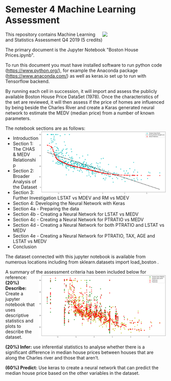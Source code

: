 # Semester 4 Machine Learning Assessment 
<img align="right" src="https://www.kdnuggets.com/images/cartoon-recommendation-python-machine-learning.jpg" width="200">

This repository contains Machine Learning and Statistics Assessment Q4 2019 (5 credits)

The primary document is the Jupyter Notebook "Boston House Prices.ipynb".

To run this document you must have installed software to run python code (https://www.python.org/), for example the Anaconda package (https://www.anaconda.com/) as well as keras.io set up to run with Tensorflow backend.

By running each cell in succession, it will import and assess the publicly available Boston House Price DataSet (1978). Once the characteristics of the set are reviewed, it will then assess if the price of homes are influenced by being beside the Charles River and create a Karas generated neural network to estimate the MEDV (median price) from a number of known parameters.  

The notebook sections are as follows: 
<img align="right" src="https://raw.githubusercontent.com/eimearbutler7/Sem_4_Machine_Learning_Assessment/master/z_section%204b.png" width="400">
- Introduction
- Section 1: The CHAS & MEDV Relationship
- Section 2: Broader Analysis of the Dataset
- Section 3: Further Investigation LSTAT vs MDEV and RM vs MDEV
- Section 4: Developing the Neural Network with Keras
- Section 4a - Preparing the data
- Section 4b - Creating a Neural Network for LSTAT vs MEDV
- Section 4c - Creating a Neural Network for PTRATIO vs MEDV
- Section 4d - Creating a Neural Network for both PTRATIO and LSTAT vs MEDV
- Section 4e - Creating a Neural Network for PTRATIO, TAX, AGE and LSTAT vs MEDV
- Conclusion


The dataset connected with this jupyter notebook is available from numerous locations including from sklearn.datasets import load_boston .


A summary of the assessment criteria has been included below for reference:
<img align="right" src="https://raw.githubusercontent.com/eimearbutler7/Sem_4_Machine_Learning_Assessment/master/z_section%204e.png" width="400">
**(20%) Describe:** Create a jupyter notebook that uses descriptive statistics and
plots to describe the dataset.


**(20%) Infer:** use inferential statistics to analyse whether there is a significant difference 
in median house prices between houses that are along the Charles river and those that aren’t. 

**(60%) Predict:** Use keras to create a neural network that can predict the median house price 
based on the other variables in the dataset.
